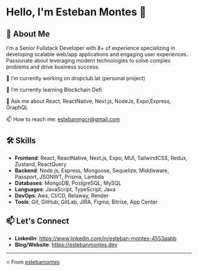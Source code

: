 # Hello, I'm Esteban Montes 👋

## 🚀 About Me
I'm a Senior Fullstack Developer with 8+ of experience specializing in developing scalable web/app applications and engaging user experiences. Passionate about leveraging modern technologies to solve complex problems and drive business success.

🔭 I’m currently working on dropclub.lat (personal project)

🌱 I’m currently learning Blockchain Defi

💬 Ask me about React, ReactNative, Next.js, NodeJs, Expo,Express, GraphQL

📫 How to reach me: estebanmgcr@gmail.com

## 🛠 Skills
- **Frontend**: React, ReactNative, Next.js, Expo, MUI, TailwindCSS, Redux, Zustand, ReactQuery
- **Backend**: Node.js, Express, Mongoose, Sequelize, Middleware, Passport, JSONWT, Prisma, Lambda
- **Databases**: MongoDB, PostgreSQL, MySQL
- **Languages**: JavaScript, TypeScript, Java
- **DevOps**: Aws, CI/CD, Relaway, Render
- **Tools**: Git, GitHub, GitLab, JIRA, Figma, Bitrise, App Center

## 📫 Let's Connect
- **LinkedIn**: https://www.linkedin.com/in/esteban-montes-4553aabb
- **Blog/Website**: https://estebanmontes.dev

---

⭐️ From [estebamontes](https://github.com/estebamontes)
